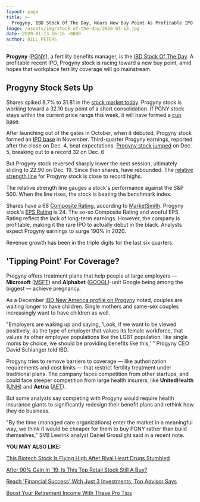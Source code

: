 ```yaml
---
layout: page
title: >-
  Progyny, IBD Stock Of The Day, Nears New Buy Point As Profitable IPO Sees Fertile Ground For Growth
image: /assets/img/stock-of-the-day/2020-01-13.jpg
date: 2020-01-13 16:16 -0800
author: BILL PETERS
---
```







**Progyny** ([PGNY](https://research.investors.com/quote.aspx?symbol=PGNY)), a fertility benefits manager, is the [IBD Stock Of The Day](https://www.investors.com/research/ibd-stock-of-the-day/). A profitable recent IPO, Progyny stock is racing toward a new buy point, amid hopes that workplace fertility coverage will go mainstream.




Progyny Stock Sets Up
---------------------


Shares spiked 8.7% to 31.81 in the [stock market today](http://investors.com/stock-market-today). Progyny stock is working toward a 32.10 buy point of a short consolidation. If PGNY stock stays within the current price range this week, it will have formed a [cup base](https://www.investors.com/how-to-invest/investors-corner/corner-cup-without-handle/).


After launching out of the gates in October, when it debuted, Progyny stock formed an [IPO base](https://www.investors.com/how-to-invest/investors-corner/strong-ipo-bases-tend-to-feature-numerous-high-closes-by-the-stock/) in November. Third-quarter Progyny earnings, reported after the close on Dec. 4, beat expectations. [Progyny stock jumped](https://www.investors.com/news/progyny-stock-progyny-earnings-q3-2019-ipo-base-buy-point/) on Dec. 5, breaking out to a record 32 on Dec. 6


But Progyny stock reversed sharply lower the next session, ultimately sliding to 22.90 on Dec. 19. Since then shares, have rebounded. The [relative strength line](https://www.investors.com/how-to-invest/investors-corner/a-stock-breakout-specialty-tool-the-relative-strength-line/) for Progyny stock is close to record highs.


The relative strength line gauges a stock's performance against the S&P 500. When the line rises, the stock is beating the benchmark index.


Shares have a 68 [Composite Rating,](https://www.investors.com/how-to-invest/investors-corner/how-to-research-growth-stocks/) according to [MarketSmith](https://www.investors.com/product/swingtrader/?artProdLink=Swingtrader). Progyny stock's [EPS Rating](https://www.investors.com/ibd-university/find-evaluate-stocks/exclusive-ratings/) is 24. The so-so Composite Rating and woeful EPS Rating reflect the lack of long-term earnings. However, the company is profitable, making it the rare IPO to actually debut in the black. Analysts expect Progyny earnings to surge 190% in 2020.


Revenue growth has been in the triple digits for the last six quarters.


'Tipping Point' For Coverage?
-----------------------------


Progyny offers treatment plans that help people at large employers — **Microsoft** ([MSFT](https://research.investors.com/quote.aspx?symbol=MSFT)) and **Alphabet** ([GOOGL](https://research.investors.com/quote.aspx?symbol=GOOGL))-unit Google being among the biggest — achieve pregnancy.


As a December [IBD New America profile on Progyny](https://www.investors.com/research/the-new-america/progyny-stock-ipo-fertililty-treatment/) noted, couples are waiting longer to have children. Single mothers and same-sex couples increasingly want to have children as well.


"Employers are waking up and saying, 'Look, if we want to be viewed positively, as the type of employer that values its female workforce, that values its other employee populations like the LGBT population, like single moms by choice, we should be providing benefits like this,' " Progyny CEO David Schlanger told IBD.


Progyny tries to remove barriers to coverage — like authorization requirements and cost limits — that restrict fertility treatment under traditional plans. The company faces competition from other startups, and could face steeper competition from large health insurers, like **UnitedHealth** ([UNH](https://research.investors.com/quote.aspx?symbol=UNH)) and **Aetna** ([AET](https://research.investors.com/quote.aspx?symbol=AET)).


But some analysts say competing with Progyny would require health insurance giants to significantly redesign their benefit plans and rethink how they do business.


"By the time (managed care organizations) enter the market in a meaningful way, we think it would be cheaper for them to buy PGNY rather than build themselves," SVB Leerink analyst Daniel Grosslight said in a recent note.


**YOU MAY ALSO LIKE:**


[This Biotech Stock Is Flying High After Rival Heart Drugs Stumbled](https://www.investors.com/news/technology/amarin-stock-pops-rival-high-triglycerides-treatments-disappoint/)


[After 90% Gain In '19, Is This Top Retail Stock Still A Buy?](https://www.investors.com/research/lulu-stock-buy-now/)


[Reach 'Financial Success' With Just 3 Investments, Top Advisor Says](https://www.investors.com/etfs-and-funds/etfs/etf-investing-advisor-advisor-says-you-only-need-these-3-stocks/)


[Boost Your Retirement Income With These Pro Tips](https://www.investors.com/etfs-and-funds/retirement/retirement-income-strategy-pros-use/)




